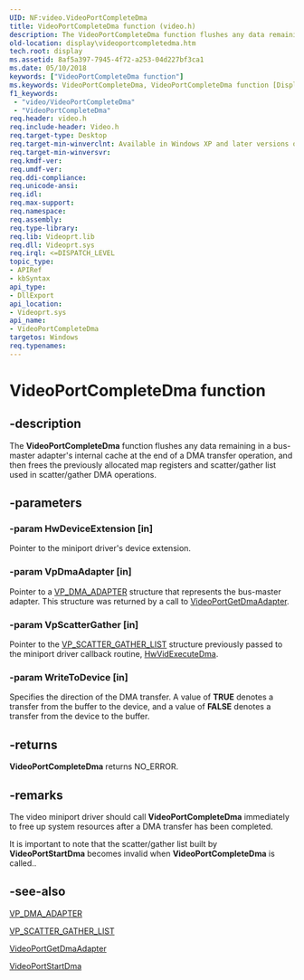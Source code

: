 ```yaml
---
UID: NF:video.VideoPortCompleteDma
title: VideoPortCompleteDma function (video.h)
description: The VideoPortCompleteDma function flushes any data remaining in a bus-master adapter's internal cache at the end of a DMA transfer operation, and then frees the previously allocated map registers and scatter/gather list used in scatter/gather DMA operations.
old-location: display\videoportcompletedma.htm
tech.root: display
ms.assetid: 8af5a397-7945-4f72-a253-04d227bf3ca1
ms.date: 05/10/2018
keywords: ["VideoPortCompleteDma function"]
ms.keywords: VideoPortCompleteDma, VideoPortCompleteDma function [Display Devices], VideoPort_Functions_1ee3a02f-e0bb-4230-8161-957ceba37206.xml, display.videoportcompletedma, video/VideoPortCompleteDma
f1_keywords:
 - "video/VideoPortCompleteDma"
 - "VideoPortCompleteDma"
req.header: video.h
req.include-header: Video.h
req.target-type: Desktop
req.target-min-winverclnt: Available in Windows XP and later versions of the Windows operating systems.
req.target-min-winversvr: 
req.kmdf-ver: 
req.umdf-ver: 
req.ddi-compliance: 
req.unicode-ansi: 
req.idl: 
req.max-support: 
req.namespace: 
req.assembly: 
req.type-library: 
req.lib: Videoprt.lib
req.dll: Videoprt.sys
req.irql: <=DISPATCH_LEVEL
topic_type:
- APIRef
- kbSyntax
api_type:
- DllExport
api_location:
- Videoprt.sys
api_name:
- VideoPortCompleteDma
targetos: Windows
req.typenames: 
---
```


# VideoPortCompleteDma function


## -description


The <b>VideoPortCompleteDma</b> function flushes any data remaining in a bus-master adapter's internal cache at the end of a DMA transfer operation, and then frees the previously allocated map registers and scatter/gather list used in scatter/gather DMA operations.


## -parameters




### -param HwDeviceExtension [in]

Pointer to the miniport driver's device extension.


### -param VpDmaAdapter [in]

Pointer to a <a href="https://docs.microsoft.com/previous-versions/ff570570(v=vs.85)">VP_DMA_ADAPTER</a> structure that represents the bus-master adapter. This structure was returned by a call to <a href="https://docs.microsoft.com/windows-hardware/drivers/ddi/video/nf-video-videoportgetdmaadapter">VideoPortGetDmaAdapter</a>.


### -param VpScatterGather [in]

Pointer to the <a href="https://docs.microsoft.com/windows-hardware/drivers/ddi/video/ns-video-_vp_scatter_gather_list">VP_SCATTER_GATHER_LIST</a> structure previously passed to the miniport driver callback routine, <a href="https://docs.microsoft.com/windows-hardware/drivers/ddi/video/nc-video-pexecute_dma">HwVidExecuteDma</a>.


### -param WriteToDevice [in]

Specifies the direction of the DMA transfer. A value of <b>TRUE</b> denotes a transfer from the buffer to the device, and a value of <b>FALSE</b> denotes a transfer from the device to the buffer.


## -returns



<b>VideoPortCompleteDma</b> returns NO_ERROR.




## -remarks



The video miniport driver should call <b>VideoPortCompleteDma</b> immediately to free up system resources after a DMA transfer has been completed. 

It is important to note that the scatter/gather list built by <b>VideoPortStartDma</b> becomes invalid when <b>VideoPortCompleteDma</b> is called..




## -see-also




<a href="https://docs.microsoft.com/previous-versions/ff570570(v=vs.85)">VP_DMA_ADAPTER</a>



<a href="https://docs.microsoft.com/windows-hardware/drivers/ddi/video/ns-video-_vp_scatter_gather_list">VP_SCATTER_GATHER_LIST</a>



<a href="https://docs.microsoft.com/windows-hardware/drivers/ddi/video/nf-video-videoportgetdmaadapter">VideoPortGetDmaAdapter</a>



<a href="https://docs.microsoft.com/windows-hardware/drivers/ddi/video/nf-video-videoportstartdma">VideoPortStartDma</a>
 

 

